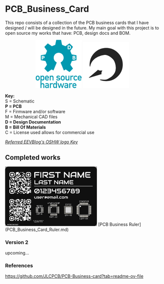 # PCB_Business_Card
This repo consists of a collection of the PCB business cards that I have designed / will be designed in the future. My main goal with this project is to open source my works that have: PCB, design docs and BOM.
<p align="center">
  <img src="assets/oshw.svg" alt="OSHW PDB Logo" width="150"/>
  <img src="assets/my_logo.png" alt="My Logo" width="150"/>
</p>

**Key:** <br>
S = Schematic <br>
**P = PCB <br>**
F = Firmware and/or software <br>
M = Mechanical CAD files <br>
**D = Design Documentation <br>**
**B = Bill Of Materials <br>**
C = License used allows for commercial use <br>

*[Referred EEVBlog's OSHW logo Key](https://www.eevblog.com/oshw/)*

## Completed works
<img src="assets/Bottom_Layer_Ruler.png" alt="Bottom Layer Ruler" width="300"/>
[PCB Business Ruler](PCB_Business_Card_Ruler.md)

### Version 2
upcoming...

### References
https://github.com/JLCPCB/PCB-Business-card?tab=readme-ov-file
